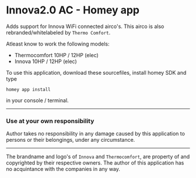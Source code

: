 # Innova2.0 AC - Homey app

Adds support for Innova WiFi connected airco's. 
This airco is also rebranded/whitelabeled by `Thermo Comfort`. 

Atleast know to work the following models:
- Thermocomfort 10HP / 12HP (elec)
- Innova 10HP / 12HP (elec) 

To use this application, download these sourcefiles, install homey SDK and type 

`homey app install` 

in your console / terminal.

---
### Use at your own responsibility
Author takes no responsibility in any damage caused by this application to persons or their belongings, under any circumstance.



---
The brandname and logo's of `Innova` and `Thermocomfort`, are property of and copyrighted by their respective owners.
The author of this application has no acquintance with the companies in any way. 

